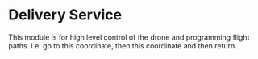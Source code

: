 # Delivery Service

This module is for high level control of the drone and programming flight paths. i.e. go to this coordinate, then this coordinate and then return.
